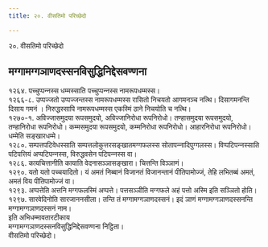 ```yaml
---
title: २०. वीसतिमो परिच्छेदो

---
```

२०. वीसतिमो परिच्छेदो  


## मग्गामग्गञाणदस्सनविसुद्धिनिद्देसवण्णना

१२६४. पच्‍चुप्पन्‍नस्स धम्मस्साति पच्‍चुप्पन्‍नस्स नामरूपधम्मस्स।  
१२६६-८. उप्पज्‍जतो उप्पज्‍जन्तस्स नामरूपधम्मस्स रासितो निचयतो आगमनञ्‍च नत्थि। दिसागमनन्ति दिसाय गमनं । निरुद्धस्सापि नामरूपधम्मस्स एकस्मिं ठाने निचयोति च नत्थि।  
१२७०-१. अविज्‍जासमुदया रूपसमुदयो, अविज्‍जानिरोधा रूपनिरोधो। तण्हासमुदया रूपसमुदयो, तण्हानिरोधा रूपनिरोधो। कम्मसमुदया रूपसमुदयो, कम्मनिरोधा रूपनिरोधो। आहारनिरोधा रूपनिरोधो। धम्मेति सङ्खारधम्मे।  
१२८०. सम्पत्तपटिवेधस्साति सम्पत्तलोकुत्तरसङ्खातमग्गफलस्स सोतापन्‍नादिपुग्गलस्स। विप्पटिपन्‍नस्साति पटिपत्तियं अप्पटिपन्‍नस्स, विरुद्धवसेन पटिपन्‍नस्स वा।  
१२८६. कायचित्तानीति कायाति वेदनासञ्‍ञासङ्खारा। चित्तन्ति विञ्‍ञाणं।  
१२९०. यतो यतो पच्‍चयादितो। यं अमतं निब्बानं विजानतं विजानन्तानं पीतिपामोज्‍जं, तेहि लभितब्बं अमतं, अमतं विय पीतिपामोज्‍जं वा।  
१२९३. अप्पत्तेति अत्तनि मग्गफलस्मिं अप्पत्ते। पत्तसञ्‍ञीति मग्गफले अहं पत्तो अस्मि इति सञ्‍ञितो होति।  
१२९७. सारवेदिनोति सारजाननसीला। तन्ति तं मग्गामग्गञाणदस्सनं। इदं ञाणं मग्गामग्गञाणदस्सनन्ति मग्गामग्गञाणदस्सनं नाम।  
इति अभिधम्मावतारटीकाय  
मग्गामग्गञाणदस्सनविसुद्धिनिद्देसवण्णना निट्ठिता।  
वीसतिमो परिच्छेदो।  